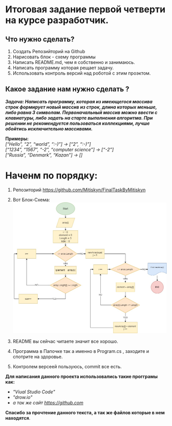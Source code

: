 # **Итоговая задание первой четверти на курсе разработчик.** 

## **Что нужно сделать?**

1. Создать Репозийторий на Github
2. Нарисовать блок - схему программы
3. Написать README.md, чем я собственно и занимаюсь.
4. Написать программу которая рещает задачу.
5. Использовать контроль версий над роботой с этим проэктом.

## **Какое задание нам нужно сделать ?**

__*Задача: Написать программу, которая из имеющегося массива строк формирует новый массив из строк, длина которых меньше, либо равна 3 символам. Первоначальный массив можно ввести с клавиатуры, либо задать на старте выполнения алгоритма. При решении не рекомендуется пользоваться коллекциями, лучше обойтись исключительно массивами.*__

**Примеры:**\
*[“Hello”, “2”, “world”, “:-)”] → [“2”, “:-)”]*\
*[“1234”, “1567”, “-2”, “computer science”] → [“-2”]*\
*[“Russia”, “Denmark”, “Kazan”] → []*


# Наченм по порядку: # 

1. Репозиторий https://github.com/Mitiskyn/FinalTaskByMitiskyn
2. Вот Блок-Схема: ![Блок схему украли](БлокСхемаFinalTask.jpg)


3. README вы сейчас читаете значит все хорошо.
4. Программа в Папочке так а именно в Program.cs , заходите и спотрите на здоровье.
5. Контролем версеей пользуюсь, commit все есть.


__Для написания данного проекта использовались такие прогграмы как:__ <br>
- *"Viual Studio Code"*
- *"drow.io"*
- *а так же сайт https://github.com* <br>

**Спасибо за прочтение данного текста, а так же файлов которые в нем находятся**.